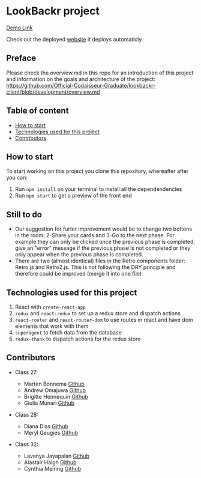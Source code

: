 # LookBackr project

[Demo Link](./demo/demo.mp4 "Demo Link")

Check out the deployed [website](http://lookbackrr.netlify.com) it deploys automaticly.

## Preface

Please check the overview.md in this repo for an introduction of this project and information on the goals and architecture of the project:
https://github.com/Official-Codaisseur-Graduate/lookbackr-client/blob/development/overview.md

## Table of content

- [How to start](#How-to-start)
- [Technologies used for this project](#Technologies-used-for-this-project)
- [Contributors](#Contributors)

## How to start

To start working on this project you clone this repository, whereafter after you can:

1. Run `npm install` on your terminal to install all the dependendencies
2. Run `npm start` to get a preview of the front end

## Still to do

- Our suggestion for furter improvement would be to change two bottons in the room: 2-Share your cards and 3-Go to the next phase. For example they can only be clicked once the previous phase is completed, give an "error" message if the previous phase is not completed or they only appear when the previous phase is completed.
- There are two (almost identical) files in the Retro components folder: Retro.js and Retro2.js. This is not following the DRY principle and therefore could be improved (merge it into one file)

## Technologies used for this project

1. React with `create-react-app`
2. `redux` and `react-redux` to set up a redux store and dispatch actions
3. `react-router` and `react-router-dom` to use routes in react and have dom elements that work with them
4. `superagent` to fetch data from the database
5. `redux-thunk` to dispatch actions for the redux store

## Contributors

- Class 27:

  - Marten Bonnema [Github](https://github.com/Fraxcelsior)
  - Andrew Omajuwa [Github](https://github.com/AndrewOmajuwa)
  - Brigitte Hennequin [Github](https://github.com/QuinB6248)
  - Giulia Munari [Github](https://github.com/Astrid88)

- Class 28:

  - Diana Dias [Github](https://github.com/dianadiasds)
  - Meryl Geugies [Github](https://github.com/MerylGeugies)

- Class 32:

  - Lavanya Jayapalan [Github](...)
  - Alastair Haigh [Github](...)
  - Cynthia Meiring [Github](...)
